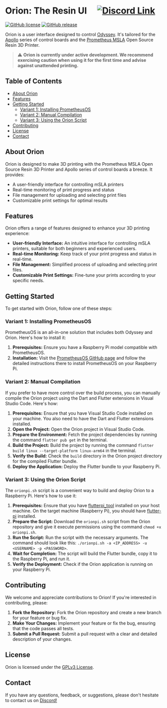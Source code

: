 # Orion: The Resin UI &nbsp;&nbsp;&nbsp; [![Discord Link](https://discordapp.com/api/guilds/881628699500359731/widget.png?style=shield)](https://discord.gg/GFUn9gwRsj)

[![GitHub license](https://img.shields.io/github/license/TheContrappostoShop/Orion.svg?style=for-the-badge)](https://github.com/TheContrappostoShop/Orion/blob/main/LICENSE)
[![GitHub release](https://img.shields.io/github/release/TheContrappostoShop/Orion.svg?style=for-the-badge)](https://github.com/TheContrappostoShop/Orion/releases)

Orion is a user interface designed to control [Odyssey](https://github.com/TheContrappostoShop/Odyssey). It's tailored for the [Apollo](https://github.com/TheContrappostoShop/Apollo) series of control boards and the [Prometheus MSLA](https://github.com/TheContrappostoShop/Prometheus-MSLA) Open Source Resin 3D Printer.

> :warning: **Orion is currently under active development. We recommend exercising caution when using it for the first time and advise against unattended printing.**

## Table of Contents

- [About Orion](#about-orion)
- [Features](#features)
- [Getting Started](#getting-started)
  - [Variant 1: Installing PrometheusOS](#variant-1-installing-prometheusos)
  - [Variant 2: Manual Compilation](#variant-2-manual-compilation)
  - [Variant 3: Using the Orion Script](#variant-3-using-the-orion-script)
- [Contributing](#contributing)
- [License](#license)
- [Contact](#contact)

## About Orion

Orion is designed to make 3D printing with the Prometheus MSLA Open Source Resin 3D Printer and Apollo series of control boards a breeze. It provides:

- A user-friendly interface for controlling mSLA printers
- Real-time monitoring of print progress and status
- File management for uploading and selecting print files
- Customizable print settings for optimal results

## Features

Orion offers a range of features designed to enhance your 3D printing experience:

- **User-friendly Interface:** An intuitive interface for controlling mSLA printers, suitable for both beginners and experienced users.
- **Real-time Monitoring:** Keep track of your print progress and status in real-time.
- **File Management:** Simplified process of uploading and selecting print files.
- **Customizable Print Settings:** Fine-tune your prints according to your specific needs.

## Getting Started

To get started with Orion, follow one of these steps:

### Variant 1: Installing PrometheusOS

PrometheusOS is an all-in-one solution that includes both Odyssey and Orion. Here's how to install it:

1. **Prerequisites:** Ensure you have a Raspberry Pi model compatible with PrometheusOS.
2. **Installation:** Visit the [PrometheusOS GitHub page](https://github.com/TheContrappostoShop/PrometheusOS) and follow the detailed instructions there to install PrometheusOS on your Raspberry Pi.

### Variant 2: Manual Compilation

If you prefer to have more control over the build process, you can manually compile the Orion project using the Dart and Flutter extensions in Visual Studio Code. Here's how:

1. **Prerequisites:** Ensure that you have Visual Studio Code installed on your machine. You also need to have the Dart and Flutter extensions installed.
2. **Open the Project:** Open the Orion project in Visual Studio Code.
3. **Prepare the Environment:** Fetch the project dependencies by running the command `flutter pub get` in the terminal.
4. **Build the Project:** Build the project by running the command `flutter build linux --target-platform linux-arm64` in the terminal.
5. **Verify the Build:** Check the `build` directory in the Orion project directory for the compiled Flutter bundle.
6. **Deploy the Application:** Deploy the Flutter bundle to your Raspberry Pi.

### Variant 3: Using the Orion Script

The `orionpi.sh` script is a convenient way to build and deploy Orion to a Raspberry Pi. Here's how to use it:

1. **Prerequisites:** Ensure that you have [flutterpi_tool](https://pub.dev/packages/flutterpi_tool) installed on your host machine. On the target machine (Raspberry Pi), you should have [flutter-pi](https://github.com/ardera/flutter-pi) installed.
2. **Prepare the Script:** Download the `orionpi.sh` script from the Orion repository and give it execute permissions using the command `chmod +x orionpi.sh`.
3. **Run the Script:** Run the script with the necessary arguments. The command should look like this: `./orionpi.sh -a <IP_ADDRESS> -u <USERNAME> -p <PASSWORD>`.
4. **Wait for Completion:** The script will build the Flutter bundle, copy it to the Raspberry Pi, and run it.
5. **Verify the Deployment:** Check if the Orion application is running on your Raspberry Pi.

## Contributing

We welcome and appreciate contributions to Orion! If you're interested in contributing, please:

1. **Fork the Repository:** Fork the Orion repository and create a new branch for your feature or bug fix.
2. **Make Your Changes:** Implement your feature or fix the bug, ensuring that the code passes all tests.
3. **Submit a Pull Request:** Submit a pull request with a clear and detailed description of your changes.

## License

Orion is licensed under the [GPLv3 License](LICENSE).

## Contact

If you have any questions, feedback, or suggestions, please don't hesitate to contact us on [Discord!](https://discord.gg/GFUn9gwRsj)
